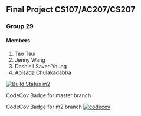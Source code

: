 ## Final Project CS107/AC207/CS207
### Group 29
#### Members

1. Tao Tsui
2. Jenny Wang
3. Dashiell Saver-Young
4. Apisada Chulakadabba

[![Build Status m2](https://travis-ci.com/climate-change-is-real-python-dev/cs107-FinalProject.svg?branch=m2)](https://travis-ci.com/climate-change-is-real-python-dev/cs107-FinalProject)


CodeCov Badge for master branch

CodeCov Badge for m2 branch
[![codecov](https://codecov.io/gh/climate-change-is-real-python-dev/cs107-FinalProject/branch/m2/graph/badge.svg)](https://codecov.io/gh/climate-change-is-real-python-dev/cs107-FinalProject)

